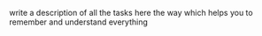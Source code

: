 write a description of all the tasks here the way which helps you to remember and understand everything
